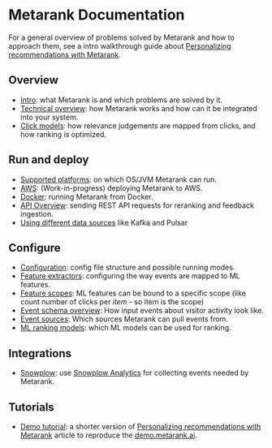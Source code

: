 # Metarank Documentation

For a general overview of problems solved by Metarank and how to approach them, see a intro walkthrough guide 
about [Personalizing recommendations with Metarank](https://medium.com/metarank/personalizing-recommendations-with-metarank-f2644112536b). 

## Overview

* [Intro](intro.md): what Metarank is and which problems are solved by it.
* [Technical overview](tech-overview.md): how Metarank works and how can it be integrated into your system.
* [Click models](click-models.md): how relevance judgements are mapped from clicks, and how ranking is optimized.

## Run and deploy

* [Supported platforms](supported-platforms.md): on which OS/JVM Metarank can run.
* [AWS](deploy/aws-s3.md): (Work-in-progress) deploying Metarank to AWS.
* [Docker](deploy/docker.md): running Metarank from Docker.
* [API Overview](api_schema.md): sending REST API requests for reranking and feedback ingestion.
* [Using different data sources](data-sources.md) like Kafka and Pulsar 

## Configure

* [Configuration](configuration.md): config file structure and possible running modes.
* [Feature extractors](feature-extractors.md): configuring the way events are mapped to ML features.
* [Feature scopes](scopes.md): ML features can be bound to a specific scope (like count number of clicks per *item* - so item is the scope) 
* [Event schema overview](event-schema.md): How input events about visitor activity look like.
* [Event sources](data-sources.md): Which sources Metarank can pull events from.
* [ML ranking models](supported-ranking-models.md): which ML models can be used for ranking.

## Integrations

* [Snowplow](integrations/snowplow.md): use [Snowplow Analytics](https://snowplowanalytics.com/) for collecting events needed by Metarank.

## Tutorials

* [Demo tutorial](tutorial_ranklens.md): a shorter version of 
[Personalizing recommendations with Metarank](https://medium.com/metarank/personalizing-recommendations-with-metarank-f2644112536b) article
to reproduce the [demo.metarank.ai](https://demo.metarank.ai). 